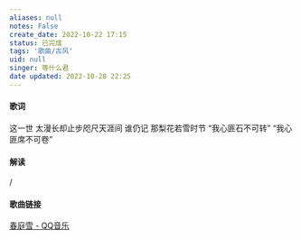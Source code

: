 ```yaml
---
aliases: null
notes: False
create_date: 2022-10-22 17:15
status: 已完成
tags: '歌曲/古风'
uid: null
singer: 等什么君
date updated: 2022-10-28 22:25
---
```


#### 歌词

这一世 太漫长却止步咫尺天涯间
谁仍记 那梨花若雪时节
“我心匪石不可转”
“我心匪席不可卷”

#### 解读
/

#### 歌曲链接

[春庭雪 - QQ音乐](https://i.y.qq.com/v8/playsong.html?songid=271099605#webchat_redirect)

